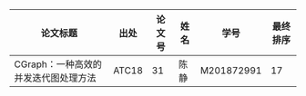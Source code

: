 | 论文标题                                                   | 出处   | 论文号 | 姓名   | 学号       | 最终排序 |
| ---------------------------------------------------------- | ------ | ------ | ------ | ---------- | -------- |
| CGraph：一种高效的并发迭代图处理方法 | ATC18 | 31 | 陈静 | M201872991 | 17 |
